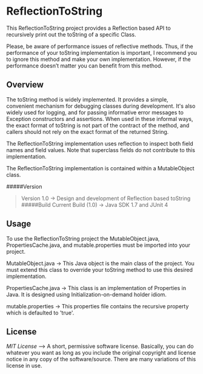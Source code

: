 # ReflectionToString

This ReflectionToString project provides a Reflection based API to recursively print out the toString of a specific Class.

Please, be aware of performance issues of reflective methods. Thus, if the performance of your toString implementation is important, I recommend you to ignore this method and make your own implementation. However, if the performance doesn’t matter you can benefit from this method.

Overview
------------------------------
The toString method is widely implemented. It provides a simple, convenient mechanism for debugging classes during development. It's also widely used for logging, and for passing informative error messages to Exception constructors and assertions. When used in these informal ways, the exact format of toString is not part of the contract of the method, and callers should not rely on the exact format of the returned String.

The ReflectionToString implementation uses reflection to inspect both field names and field values. Note that superclass fields do not contribute to this implementation. 

The ReflectionToString implementation is contained within a MutableObject class.

#####Version
>Version 1.0 -> Design and development of Reflection based toString
#####Build
>Current Build (1.0) -> Java SDK 1.7 and JUnit 4

Usage
------------------------------
To use the ReflectionToString project the MutableObject.java, PropertiesCache.java, and mutable.properties must be imported into your project.  

  MutableObject.java -> This Java object is the main class of the project. You must extend this class to override                            your toString method to use this desired implementation.

  PropertiesCache.java -> This class is an implementation of Properties in Java. It is designed using                                          Initialization-on-demand holder idiom.

  mutable.properties -> This properties file contains the recursive property which is defaulted to 'true'. 

License
------------------------------

*MIT License* --> A short, permissive software license. Basically, you can do whatever you want as long as you include the original copyright and license notice in any copy of the software/source.  There are many variations of this license in use.
